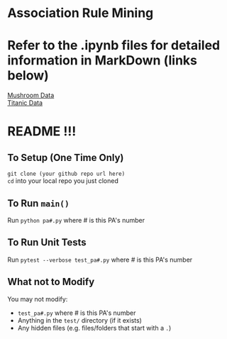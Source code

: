 # Association Rule Mining  

# Refer to the .ipynb files for detailed information in MarkDown (links below)
[Mushroom Data](https://github.com/CarterKekoa/AssociationRuleMining/blob/master/pa7-mushroom.ipynb)  
[Titanic Data](https://github.com/CarterKekoa/AssociationRuleMining/blob/master/pa7-titanic.ipynb)

# README !!!

## To Setup (One Time Only)
`git clone (your github repo url here)`  
`cd` into your local repo you just cloned 

## To Run `main()`
Run `python pa#.py` where # is this PA's number

## To Run Unit Tests
Run `pytest --verbose test_pa#.py` where # is this PA's number

## What not to Modify
You may not modify:
* `test_pa#.py` where # is this PA's number
* Anything in the `test/` directory (if it exists)
* Any hidden files (e.g. files/folders that start with a `.`)
